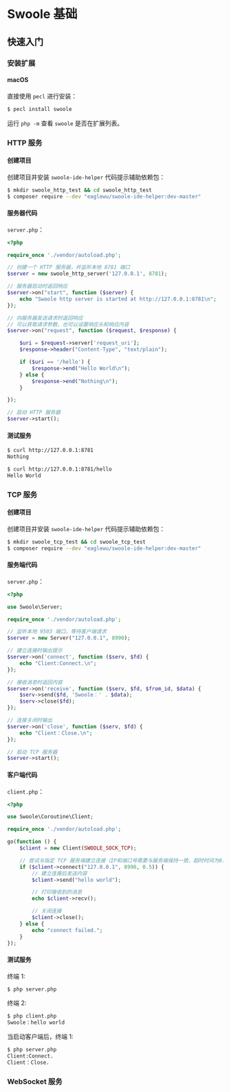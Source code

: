 # Swoole 基础

## 快速入门

### 安装扩展

#### macOS

直接使用 `pecl` 进行安装：

```bash
$ pecl install swoole
```

运行 `php -m` 查看 `swoole` 是否在扩展列表。

### HTTP 服务

#### 创建项目

创建项目并安装 `swoole-ide-helper` 代码提示辅助依赖包：

```bash
$ mkdir swoole_http_test && cd swoole_http_test
$ composer require --dev "eaglewu/swoole-ide-helper:dev-master"
```

#### 服务器代码

`server.php`：

```php
<?php

require_once './vendor/autoload.php';

// 创建一个 HTTP 服务器，并监听本地 8781 端口
$server = new swoole_http_server('127.0.0.1', 8781);

// 服务器启动时返回响应
$server->on("start", function ($server) {
    echo "Swoole http server is started at http://127.0.0.1:8781\n";
});

// 向服务器发送请求时返回响应
// 可以获取请求参数，也可以设置响应头和响应内容
$server->on("request", function ($request, $response) {

    $uri = $request->server['request_uri'];
    $response->header("Content-Type", "text/plain");

    if ($uri == '/hello') {
        $response->end("Hello World\n");
    } else {
        $response->end("Nothing\n");
    }

});

// 启动 HTTP 服务器
$server->start();
```

#### 测试服务

```bash
$ curl http://127.0.0.1:8781
Nothing

$ curl http://127.0.0.1:8781/hello
Hello World
```

### TCP 服务

#### 创建项目

创建项目并安装 `swoole-ide-helper` 代码提示辅助依赖包：

```bash
$ mkdir swoole_tcp_test && cd swoole_tcp_test
$ composer require --dev "eaglewu/swoole-ide-helper:dev-master"
```

#### 服务端代码

`server.php`：

```php
<?php

use Swoole\Server;

require_once './vendor/autoload.php';

// 监听本地 9503 端口，等待客户端请求
$server = new Server("127.0.0.1", 8990);

// 建立连接时输出提示
$server->on('connect', function ($serv, $fd) {
    echo "Client:Connect.\n";
});

// 接收消息时返回内容
$server->on('receive', function ($serv, $fd, $from_id, $data) {
    $serv->send($fd, 'Swoole：' . $data);
    $serv->close($fd);
});

// 连接关闭时输出
$server->on('close', function ($serv, $fd) {
    echo "Client：Close.\n";
});

// 启动 TCP 服务器
$server->start();
```

#### 客户端代码

`client.php`：

```php
<?php

use Swoole\Coroutine\Client;

require_once './vendor/autoload.php';

go(function () {
    $client = new Client(SWOOLE_SOCK_TCP);

    // 尝试与指定 TCP 服务端建立连接（IP和端口号需要与服务端保持一致，超时时间为0.5秒）
    if ($client->connect("127.0.0.1", 8990, 0.5)) {
        // 建立连接后发送内容
        $client->send("hello world");

        // 打印接收到的消息
        echo $client->recv();

        // 关闭连接
        $client->close();
    } else {
        echo "connect failed.";
    }
});
```

#### 测试服务

终端 1:

```bash
$ php server.php
```

终端 2:

```bash
$ php client.php
Swoole：hello world
```

当启动客户端后，终端 1:

```bash
$ php server.php
Client:Connect.
Client：Close.
```

### WebSocket 服务
